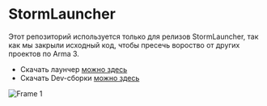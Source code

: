 StormLauncher
=======
Этот репозиторий используется только для релизов StormLauncher, так как мы закрыли исходный код, чтобы пресечь вороство от других проектов по Arma 3. 

- Скачать лаунчер [можно здесь](https://github.com/StormofTheGalaxy/Gml.Launcher.Arma/releases/latest)
- Скачать Dev-сборки [можно здесь](https://github.com/StormofTheGalaxy/Gml.Launcher.Arma/actions/workflows/dotnet.yml)


![Frame 1](https://github.com/GamerVII-NET/minecraft-launcher/assets/111225722/e0a5035b-6898-4579-b8b5-0fcf1cd93ca6)
